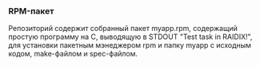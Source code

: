 ### RPM-пакет

Репозиторий содержит собранный пакет myapp.rpm, содержащий простую программу на С, выводящую в STDOUT "Test task in RAIDIX!", для установки пакетным
мэнеджером rpm и папку myapp с исходным кодом, make-файлом и spec-файлом.
